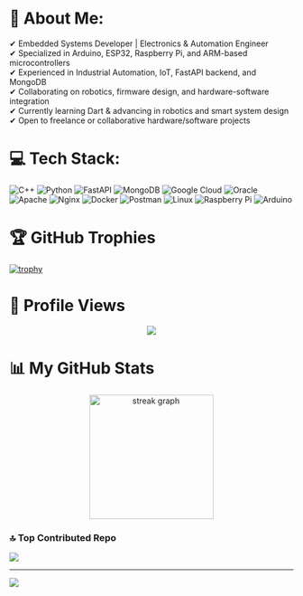 # 💫 About Me:
✔ Embedded Systems Developer | Electronics & Automation Engineer  
✔ Specialized in Arduino, ESP32, Raspberry Pi, and ARM-based microcontrollers  
✔ Experienced in Industrial Automation, IoT, FastAPI backend, and MongoDB  
✔ Collaborating on robotics, firmware design, and hardware-software integration  
✔ Currently learning Dart & advancing in robotics and smart system design  
✔ Open to freelance or collaborative hardware/software projects

# 💻 Tech Stack:
![C++](https://img.shields.io/badge/c++-%2300599C.svg?style=plastic&logo=c%2B%2B&logoColor=white)
![Python](https://img.shields.io/badge/python-3670A0?style=plastic&logo=python&logoColor=ffdd54)
![FastAPI](https://img.shields.io/badge/FastAPI-005571?style=plastic&logo=fastapi)
![MongoDB](https://img.shields.io/badge/MongoDB-%234ea94b.svg?style=plastic&logo=mongodb&logoColor=white)
![Google Cloud](https://img.shields.io/badge/Google%20Cloud-%234285F4.svg?style=plastic&logo=google-cloud&logoColor=white)
![Oracle](https://img.shields.io/badge/Oracle-F80000?style=plastic&logo=oracle&logoColor=white)
![Apache](https://img.shields.io/badge/apache-%23D42029.svg?style=plastic&logo=apache&logoColor=white)
![Nginx](https://img.shields.io/badge/nginx-%23009639.svg?style=plastic&logo=nginx&logoColor=white)
![Docker](https://img.shields.io/badge/docker-%230db7ed.svg?style=plastic&logo=docker&logoColor=white)
![Postman](https://img.shields.io/badge/Postman-FF6C37?style=plastic&logo=postman&logoColor=white)
![Linux](https://img.shields.io/badge/Linux-FCC624?style=plastic&logo=linux&logoColor=black)
![Raspberry Pi](https://img.shields.io/badge/-RaspberryPi-C51A4A?style=plastic&logo=Raspberry-Pi)
![Arduino](https://img.shields.io/badge/-Arduino-00979D?style=plastic&logo=Arduino&logoColor=white)

# 🏆 GitHub Trophies
[![trophy](https://github-profile-trophy.vercel.app/?username=alibij&theme=onedark&no-frame=true&margin-w=15&margin-h=15)](https://github.com/ryo-ma/github-profile-trophy)

# 👀 Profile Views
<div align="center">
  <img src="https://profile-counter.glitch.me/alibij/count.svg?"  />
</div>

# 📊 My GitHub Stats
<div align="center">
  <img src="https://streak-stats.demolab.com?user=alibij&locale=en&mode=daily&theme=dark&hide_border=false&border_radius=5&order=3" height="220" alt="streak graph"  />
</div>

### 🔝 Top Contributed Repo
![](https://github-contributor-stats.vercel.app/api?username=alibij&limit=5&theme=dark&combine_all_yearly_contributions=true)

---
[![](https://visitcount.itsvg.in/api?id=alibij&icon=2&color=4)](https://visitcount.itsvg.in)
